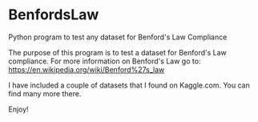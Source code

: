 # BenfordsLaw
Python program to test any dataset for Benford's Law Compliance

The purpose of this program is to test a dataset for Benford's Law compliance. For more information on Benford's Law go to: https://en.wikipedia.org/wiki/Benford%27s_law

I have included a couple of datasets that I found on Kaggle.com. You can find many more there. 

Enjoy!
